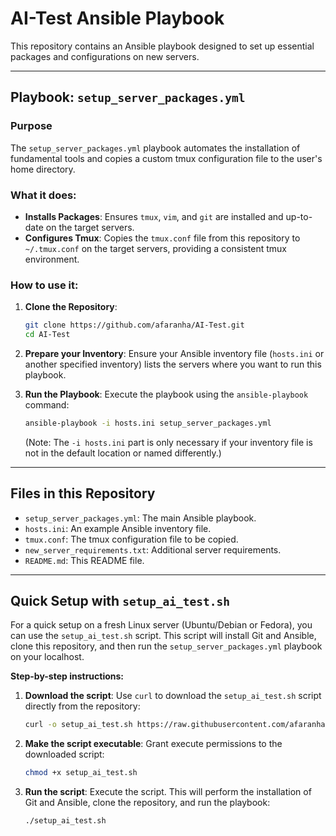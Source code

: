 # AI-Test Ansible Playbook

This repository contains an Ansible playbook designed to set up essential packages and configurations on new servers.

---

## Playbook: `setup_server_packages.yml`

### Purpose

The `setup_server_packages.yml` playbook automates the installation of fundamental tools and copies a custom tmux configuration file to the user's home directory.

### What it does:

-   **Installs Packages**: Ensures `tmux`, `vim`, and `git` are installed and up-to-date on the target servers.
-   **Configures Tmux**: Copies the `tmux.conf` file from this repository to `~/.tmux.conf` on the target servers, providing a consistent tmux environment.

### How to use it:

1.  **Clone the Repository**:
    ```bash
    git clone https://github.com/afaranha/AI-Test.git
    cd AI-Test
    ```

2.  **Prepare your Inventory**:
    Ensure your Ansible inventory file (`hosts.ini` or another specified inventory) lists the servers where you want to run this playbook.

3.  **Run the Playbook**:
    Execute the playbook using the `ansible-playbook` command:
    ```bash
    ansible-playbook -i hosts.ini setup_server_packages.yml
    ```
    (Note: The `-i hosts.ini` part is only necessary if your inventory file is not in the default location or named differently.)

---

## Files in this Repository

-   `setup_server_packages.yml`: The main Ansible playbook.
-   `hosts.ini`: An example Ansible inventory file.
-   `tmux.conf`: The tmux configuration file to be copied.
-   `new_server_requirements.txt`: Additional server requirements.
-   `README.md`: This README file.

---

## Quick Setup with `setup_ai_test.sh`

For a quick setup on a fresh Linux server (Ubuntu/Debian or Fedora), you can use the `setup_ai_test.sh` script. This script will install Git and Ansible, clone this repository, and then run the `setup_server_packages.yml` playbook on your localhost.

**Step-by-step instructions:**

1.  **Download the script**:
    Use `curl` to download the `setup_ai_test.sh` script directly from the repository:
    ```bash
    curl -o setup_ai_test.sh https://raw.githubusercontent.com/afaranha/AI-Test/main/setup_ai_test.sh
    ```

2.  **Make the script executable**:
    Grant execute permissions to the downloaded script:
    ```bash
    chmod +x setup_ai_test.sh
    ```

3.  **Run the script**:
    Execute the script. This will perform the installation of Git and Ansible, clone the repository, and run the playbook:
    ```bash
    ./setup_ai_test.sh
    ```
